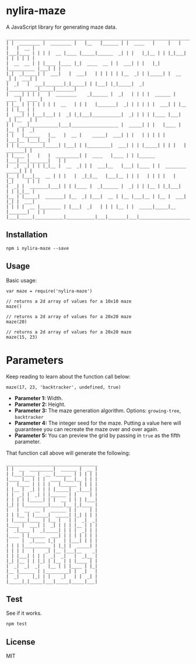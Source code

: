 # nylira-maze

A JavaScript library for generating maze data.

    _________________________________________________________________________________
    | |  ________ |  ________ |   |__   |______ | |  ____   |     |   |   |   |  __ |
    |___|____ | | | |  __ |____ |_____|______  _| | |   |_|__ | | |_|___| | | | | | |
    |  __  __ | | |____ |____ |_|  ____  __ | |  ___| | |   |_| |__________ |___| | |
    |_|  _|_____| |  ___|   |  ___|   | | | | | |__  _| | |_____| |  __  _| |  ___| |
    |  _|   |  ___|_______|_|_____| | |___| |_|_____|  _| |___________|_____|_______|
    |  ___| | | |   |  ________    _|______ |  _|   | | | |  ______ |  ____ |  ____ |
    | |__ | | | | | | |  __   | | |   |_______|  _| | | | | |  ___| | |__ | | |__ | |
    |  ___| | |___|___| |  _| |_|___|___________|  _| | | | |____ |___|  _| |__  _| |
    | |  ___|___________|___|__________________ |  _____| | |   |____ |   |__ | |  _|
    | |   |______   |__   |  __ |    _____|  ___| | |   | | | | |   |___|__ |___|__ |
    | | |_________|_____| |___| | |_________|  ___| | | |_____| | | |   |  _______| |
    | |____ |   |   |  _________| |  ____   |____ | | |______ |___|___|_______|   | |
    |  _|  _| | | |_|__ |  __  _| | |  ___|__   |___| |____ | |  ________  _____| | |
    |__ | |___|__  __ | | |   |  _|_|__   |___|__ | | |   | | | |   |   |_|     | | |
    |  _| |  _______|___| | | |____ |  _|______ |  _| | | |__ | |_|___|   | | |_|__ |
    |__ | |_____|  _______| |__  _| |___|  __ | |__ |___|__ | |__ |  ___| |_| |  ___|
    | | | |  __ |________ | |___|  _|   | | | |__ | |  _____|_____|__ |_______|   | |
    |___|_____|___________|___________|___|_______|___|_________________________|___|

## Installation

    npm i nylira-maze --save

## Usage

Basic usage:

    var maze = require('nylira-maze')

    // returns a 2d array of values for a 10x10 maze
    maze()

    // returns a 2d array of values for a 20x20 maze
    maze(20)

    // returns a 2d array of values for a 20x20 maze
    maze(15, 23)

# Parameters

Keep reading to learn about the function call below: 

    maze(17, 23, 'backtracker', undefined, true)

* **Parameter 1:** Width.
* **Parameter 2:** Height.
* **Parameter 3:** The maze generation algorithm. Options: `growing-tree`, `backtracker`
* **Parameter 4:** The integer seed for the maze. Putting a value here will guaranteee you can recreate the maze over and over again.
* **Parameter 5:** You can preview the grid by passing in `true` as the fifth parameter.

That function call above will generate the following:

    ___________________________________
    | |  __  _________|  ______ |  __ |
    | |___|____ |  __ |______ | | | | |
    |____ |__ | | |  ____ |___|__ | | |
    |   |____ | | | |   |______ | | | |
    | |__ |  _| | | | |_____|  _|___| |
    | |  _| |  _| | |______ | |     | |
    | | | | |_____| | |  __ | | | |___|
    |_| | |_________|_____|__ |_|____ |
    |   |  __  __ |  ______ | |     | |
    | | |__ | |_____|  _____| |_| | | |
    | |_____|____ | |__ |   | |  _|  _|
    |____ |  ___| |  _| | | | |__ | | |
    |  _|____ |  _|_____| | | |  _| | |
    |____ | |______  ___| | | | | | | |
    |     |  _|____ |_|   | |___| | | |
    | | | |__________ | |_| |  _____| |
    | | | |   |    _| |__ |___|__    _|
    | | |___| | | |  _|  _|   |  _|__ |
    |_| |__ | | |_| | |__ | | |____ | |
    |  _|  _|  _|   |__ | | |____ | |_|
    |__ |______ | |_________| |  _|   |
    |  _|     |_| | |    _|   | |  _| |
    |_____|_|_____|___|_____|_____|___|

## Test

See if it works.

    npm test

## License

MIT
